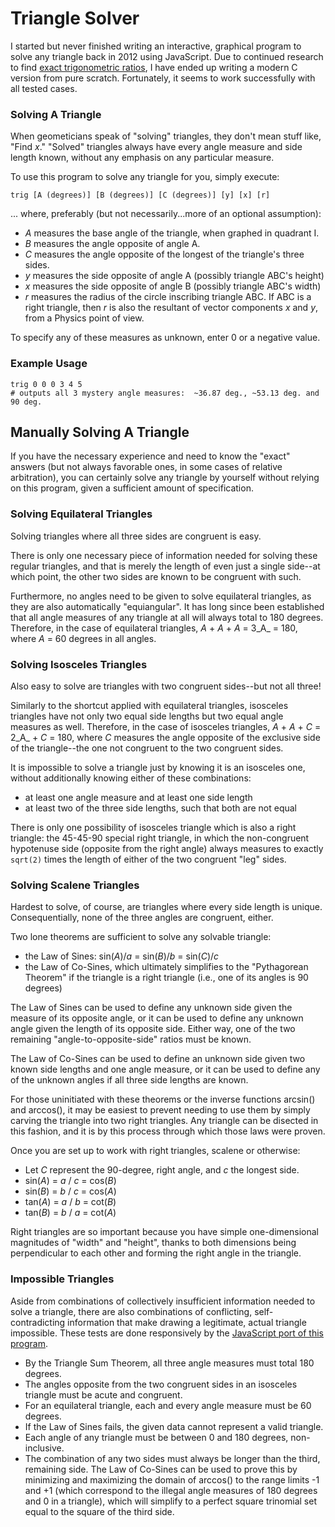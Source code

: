 # Triangle Solver

I started but never finished writing an interactive, graphical program to solve any triangle back in 2012 using JavaScript.  Due to continued research to find [exact trigonometric ratios](http://cxd4.github.io/trig), I have ended up writing a modern C version from pure scratch.  Fortunately, it seems to work successfully with all tested cases.

### Solving A Triangle

When geometicians speak of "solving" triangles, they don't mean stuff like, "Find _x_."  "Solved" triangles always have every angle measure and side length known, without any emphasis on any particular measure.

To use this program to solve any triangle for you, simply execute:

`trig [A (degrees)] [B (degrees)] [C (degrees)] [y] [x] [r]`

... where, preferably (but not necessarily...more of an optional assumption):

* _A_ measures the base angle of the triangle, when graphed in quadrant I.
* _B_ measures the angle opposite of angle A.
* _C_ measures the angle opposite of the longest of the triangle's three sides.
* _y_ measures the side opposite of angle A (possibly triangle ABC's height)
* _x_ measures the side opposite of angle B (possibly triangle ABC's width)
* _r_ measures the radius of the circle inscribing triangle ABC.  If ABC is a right triangle, then _r_ is also the resultant of vector components _x_ and _y_, from a Physics point of view.

To specify any of these measures as unknown, enter 0 or a negative value.

### Example Usage
```
trig 0 0 0 3 4 5
# outputs all 3 mystery angle measures:  ~36.87 deg., ~53.13 deg. and 90 deg.
```

## Manually Solving A Triangle

If you have the necessary experience and need to know the "exact" answers (but not always favorable ones, in some cases of relative arbitration), you can certainly solve any triangle by yourself without relying on this program, given a sufficient amount of specification.

### Solving Equilateral Triangles

Solving triangles where all three sides are congruent is easy.

There is only one necessary piece of information needed for solving these regular triangles, and that is merely the length of even just a single side--at which point, the other two sides are known to be congruent with such.

Furthermore, no angles need to be given to solve equilateral triangles, as they are also automatically "equiangular".  It has long since been established that all angle measures of any triangle at all will always total to 180 degrees.  Therefore, in the case of equilateral triangles, _A_ + _A_ + _A_ = 3_A_ = 180, where _A_ = 60 degrees in all angles.

### Solving Isosceles Triangles

Also easy to solve are triangles with two congruent sides--but not all three!

Similarly to the shortcut applied with equilateral triangles, isosceles triangles have not only two equal side lengths but two equal angle measures as well.  Therefore, in the case of isosceles triangles, _A_ + _A_ + _C_ = 2_A_ + _C_ = 180, where _C_ measures the angle opposite of the exclusive side of the triangle--the one not congruent to the two congruent sides.

It is impossible to solve a triangle just by knowing it is an isosceles one, without additionally knowing either of these combinations:

* at least one angle measure and at least one side length
* at least two of the three side lengths, such that both are not equal

There is only one possibility of isosceles triangle which is also a right triangle:  the 45-45-90 special right triangle, in which the non-congruent hypotenuse side (opposite from the right angle) always measures to exactly `sqrt(2)` times the length of either of the two congruent "leg" sides.

### Solving Scalene Triangles

Hardest to solve, of course, are triangles where every side length is unique.  Consequentially, none of the three angles are congruent, either.

Two lone theorems are sufficient to solve any solvable triangle:

* the Law of Sines:  sin(_A_)/_a_ = sin(_B_)/_b_ = sin(_C_)/_c_
* the Law of Co-Sines, which ultimately simplifies to the "Pythagorean Theorem" if the triangle is a right triangle (i.e., one of its angles is 90 degrees)

The Law of Sines can be used to define any unknown side given the measure of its opposite angle, or it can be used to define any unknown angle given the length of its opposite side.  Either way, one of the two remaining "angle-to-opposite-side" ratios must be known.

The Law of Co-Sines can be used to define an unknown side given two known side lengths and one angle measure, or it can be used to define any of the unknown angles if all three side lengths are known.

For those uninitiated with these theorems or the inverse functions arcsin() and arccos(), it may be easiest to prevent needing to use them by simply carving the triangle into two right triangles.  Any triangle can be disected in this fashion, and it is by this process through which those laws were proven.

Once you are set up to work with right triangles, scalene or otherwise:

* Let _C_ represent the 90-degree, right angle, and _c_ the longest side.
* sin(_A_) = _a_ / _c_ = cos(_B_)
* sin(_B_) = _b_ / _c_ = cos(_A_)
* tan(_A_) = _a_ / _b_ = cot(_B_)
* tan(_B_) = _b_ / _a_ = cot(_A_)

Right triangles are so important because you have simple one-dimensional magnitudes of "width" and "height", thanks to both dimensions being perpendicular to each other and forming the right angle in the triangle.

### Impossible Triangles

Aside from combinations of collectively insufficient information needed to solve a triangle, there are also combinations of conflicting, self-contradicting information that make drawing a legitimate, actual triangle impossible.  These tests are done responsively by the [JavaScript port of this program](http://cxd4.github.io/trig).

* By the Triangle Sum Theorem, all three angle measures must total 180 degrees.
* The angles opposite from the two congruent sides in an isosceles triangle must be acute and congruent.
* For an equilateral triangle, each and every angle measure must be 60 degrees.
* If the Law of Sines fails, the given data cannot represent a valid triangle.
* Each angle of any triangle must be between 0 and 180 degrees, non-inclusive.
* The combination of any two sides must always be longer than the third, remaining side.  The Law of Co-Sines can be used to prove this by minimizing and maximizing the domain of arccos() to the range limits -1 and +1 (which correspond to the illegal angle measures of 180 degrees and 0 in a triangle), which will simplify to a perfect square trinomial set equal to the square of the third side.
